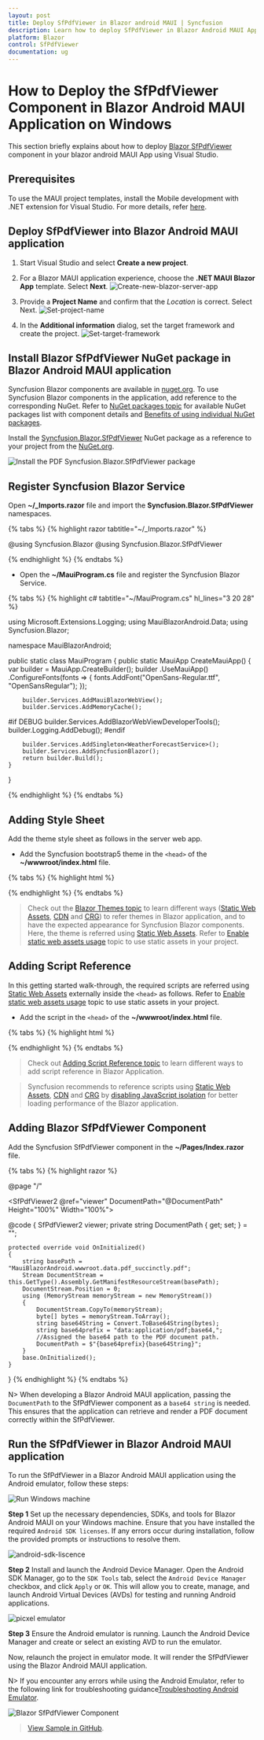 ```yaml
---
layout: post
title: Deploy SfPdfViewer in Blazor android MAUI | Syncfusion
description: Learn how to deploy SfPdfViewer in Blazor Android MAUI Application on Windows in Syncfusion Blazor SfPdfViewer component and much more details.
platform: Blazor
control: SfPdfViewer
documentation: ug
---
```


# How to Deploy the SfPdfViewer Component in Blazor Android MAUI Application on Windows

This section briefly explains about how to deploy [Blazor SfPdfViewer](https://www.syncfusion.com/blazor-components/blazor-pdf-viewer) component in your blazor android MAUI App using Visual Studio.

## Prerequisites

To use the MAUI project templates, install the Mobile development with .NET extension for Visual Studio. For more details, refer [here](https://docs.microsoft.com/en-us/dotnet/MAUI/get-started/installation).

## Deploy SfPdfViewer into Blazor Android MAUI application

1. Start Visual Studio and select **Create a new project**.

2. For a Blazor MAUI application experience, choose the **.NET MAUI Blazor App** template. Select **Next**. 
![Create-new-blazor-server-app](GettingStarted_images/start-window-create-new-project_maui.png)

3. Provide a **Project Name** and confirm that the *Location* is correct. Select Next. 
![Set-project-name](GettingStarted_images/Set-project-name-andriod_maui.png)

4. In the **Additional information** dialog, set the target framework and create the project.
![Set-target-framework](GettingStarted_images/Additional_information_maui.png)

## Install Blazor SfPdfViewer NuGet package in Blazor Android MAUI application

Syncfusion Blazor components are available in [nuget.org](https://www.nuget.org/packages?q=syncfusion.blazor). To use Syncfusion Blazor components in the application, add reference to the corresponding NuGet. Refer to [NuGet packages topic](https://blazor.syncfusion.com/documentation/nuget-packages) for available NuGet packages list with component details and [Benefits of using individual NuGet packages](https://blazor.syncfusion.com/documentation/nuget-packages#benefits-of-using-individual-nuget-packages).

Install the [Syncfusion.Blazor.SfPdfViewer](https://www.nuget.org/packages/Syncfusion.Blazor.SfPdfViewer) NuGet package as a reference to your project from the [NuGet.org](https://www.nuget.org/packages?q=syncfusion.blazor).

![Install the PDF Syncfusion.Blazor.SfPdfViewer package](GettingStarted_images/nuget-package-android_maui.png)

## Register Syncfusion Blazor Service

Open **~/_Imports.razor** file and import the **Syncfusion.Blazor.SfPdfViewer** namespaces.

{% tabs %}
{% highlight razor tabtitle="~/_Imports.razor" %}

@using Syncfusion.Blazor 
@using Syncfusion.Blazor.SfPdfViewer

{% endhighlight %}
{% endtabs %}

* Open the **~/MauiProgram.cs** file and register the Syncfusion Blazor Service.

{% tabs %}
{% highlight c# tabtitle="~/MauiProgram.cs" hl_lines="3 20 28" %}

using Microsoft.Extensions.Logging;
using MauiBlazorAndroid.Data;
using Syncfusion.Blazor;

namespace MauiBlazorAndroid;

public static class MauiProgram
{
    public static MauiApp CreateMauiApp()
    {
        var builder = MauiApp.CreateBuilder();
        builder
            .UseMauiApp<App>()
            .ConfigureFonts(fonts =>
            {
                fonts.AddFont("OpenSans-Regular.ttf", "OpenSansRegular");
            });

        builder.Services.AddMauiBlazorWebView();
        builder.Services.AddMemoryCache();

#if DEBUG
        builder.Services.AddBlazorWebViewDeveloperTools();
        builder.Logging.AddDebug();
#endif

        builder.Services.AddSingleton<WeatherForecastService>();
        builder.Services.AddSyncfusionBlazor();
        return builder.Build();
    }
}

{% endhighlight %}
{% endtabs %}

## Adding Style Sheet

Add the theme style sheet as follows in the server web app.

* Add the Syncfusion bootstrap5 theme in the `<head>` of the **~/wwwroot/index.html** file.

{% tabs %}
{% highlight html %}

<head>
    <!-- Syncfusion Blazor SfPdfViewer controls theme style sheet -->
    <link href="_content/Syncfusion.Blazor.Themes/bootstrap5.css" rel="stylesheet" />
</head>

{% endhighlight %}
{% endtabs %}

> Check out the [Blazor Themes topic](https://blazor.syncfusion.com/documentation/appearance/themes) to learn different ways ([Static Web Assets](https://blazor.syncfusion.com/documentation/appearance/themes#static-web-assets), [CDN](https://blazor.syncfusion.com/documentation/appearance/themes#cdn-reference) and [CRG](https://blazor.syncfusion.com/documentation/common/custom-resource-generator)) to refer themes in Blazor application, and to have the expected appearance for Syncfusion Blazor components. Here, the theme is referred using [Static Web Assets](https://blazor.syncfusion.com/documentation/appearance/themes#static-web-assets). Refer to [Enable static web assets usage](https://blazor.syncfusion.com/documentation/appearance/themes#enable-static-web-assets-usage) topic to use static assets in your project.

## Adding Script Reference

 In this getting started walk-through, the required scripts are referred using [Static Web Assets](https://blazor.syncfusion.com/documentation/common/adding-script-references#static-web-assets) externally inside the `<head>` as follows. Refer to [Enable static web assets usage](https://blazor.syncfusion.com/documentation/common/adding-script-references#enable-static-web-assets-usage) topic to use static assets in your project.

* Add the script in the `<head>` of the **~/wwwroot/index.html** file.

{% tabs %}
{% highlight html %}

<head>
    <!-- Syncfusion Blazor SfPdfViewer controls theme style sheet -->
    <link href="_content/Syncfusion.Blazor.Themes/bootstrap5.css" rel="stylesheet" />
    <!-- Syncfusion Blazor SfPdfViewer controls scripts -->
    <script src="_content/Syncfusion.Blazor.SfPdfViewer/scripts/syncfusion-blazor-sfpdfviewer.min.js" type="text/javascript"></script>
</head>

{% endhighlight %}
{% endtabs %}

> Check out [Adding Script Reference topic](https://blazor.syncfusion.com/documentation/common/adding-script-references) to learn different ways to add script reference in Blazor Application. 

> Syncfusion recommends to reference scripts using [Static Web Assets](https://blazor.syncfusion.com/documentation/common/adding-script-references#static-web-assets), [CDN](https://blazor.syncfusion.com/documentation/common/adding-script-references#cdn-reference) and [CRG](https://blazor.syncfusion.com/documentation/common/custom-resource-generator) by [disabling JavaScript isolation](https://blazor.syncfusion.com/documentation/common/adding-script-references#disable-javascript-isolation) for better loading performance of the Blazor application.

## Adding Blazor SfPdfViewer Component

Add the Syncfusion SfPdfViewer component in the **~/Pages/Index.razor** file.

{% tabs %}
{% highlight razor %}

@page "/"

<SfPdfViewer2 @ref="viewer" DocumentPath="@DocumentPath" Height="100%" Width="100%"></SfPdfViewer2>

@code {
    SfPdfViewer2 viewer;
    private string DocumentPath { get; set; } = "";

    protected override void OnInitialized()
    {
        string basePath = "MauiBlazorAndroid.wwwroot.data.pdf_succinctly.pdf";
        Stream DocumentStream = this.GetType().Assembly.GetManifestResourceStream(basePath);
        DocumentStream.Position = 0;
        using (MemoryStream memoryStream = new MemoryStream())
        {
            DocumentStream.CopyTo(memoryStream);
            byte[] bytes = memoryStream.ToArray();
            string base64String = Convert.ToBase64String(bytes);
            string base64prefix = "data:application/pdf;base64,";
            //Assigned the base64 path to the PDF document path.
            DocumentPath = $"{base64prefix}{base64String}";
        }
        base.OnInitialized();
    }
}
{% endhighlight %}
{% endtabs %}

N> When developing a Blazor Android MAUI application, passing the `DocumentPath` to the SfPdfViewer component as a `base64 string` is needed. This ensures that the application can retrieve and render a PDF document correctly within the SfPdfViewer.

## Run the SfPdfViewer in Blazor Android MAUI application

To run the SfPdfViewer in a Blazor Android MAUI application using the Android emulator, follow these steps:

![Run Windows machine](GettingStarted_images/emulator_maui.png)

**Step 1** Set up the necessary dependencies, SDKs, and tools for Blazor Android MAUI on your Windows machine. Ensure that you have installed the required `Android SDK licenses`. If any errors occur during installation, follow the provided prompts or instructions to resolve them.

![android-sdk-liscence](GettingStarted_images/android-sdk-liscence_maui.png)

**Step 2** Install and launch the Android Device Manager. Open the Android SDK Manager, go to the `SDK Tools` tab, select the `Android Device Manager` checkbox, and click `Apply` or `OK`. This will allow you to create, manage, and launch Android Virtual Devices (AVDs) for testing and running Android applications.

![picxel emulator](GettingStarted_images/pixcel-emulator_maui.png)

**Step 3** Ensure the Android emulator is running. Launch the Android Device Manager and create or select an existing AVD to run the emulator.

Now, relaunch the project in emulator mode. It will render the SfPdfViewer using the Blazor Android MAUI application.

N> If you encounter any errors while using the Android Emulator, refer to the following link for troubleshooting guidance[Troubleshooting Android Emulator](https://learn.microsoft.com/en-us/dotnet/maui/android/emulator/troubleshooting).

![Blazor SfPdfViewer Component](GettingStarted_images/blazor-pdfviewer_maui.png)

>[View Sample in GitHub](https://github.com/SyncfusionExamples/blazor-pdf-viewer-examples/tree/master/Server%20Deployment/Maui/MauiBlazorAndroid%20-%20SfPdfViewer).